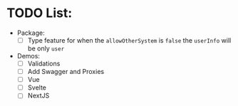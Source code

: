 # TODO List:

- Package:
  - [ ] Type feature for when the `allowOtherSystem` is `false` the `userInfo` will be only `user`

- Demos:
  - [ ] Validations
  - [ ] Add Swagger and Proxies
  - [ ] Vue
  - [ ] Svelte
  - [ ] NextJS
